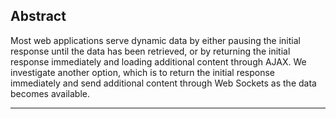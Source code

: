 ## Abstract

Most web applications serve dynamic data by either pausing the initial response until the data has been retrieved, or by returning the initial response immediately and loading additional content through AJAX.
We investigate another option, which is to return the initial response immediately and send additional content through Web Sockets as the data becomes available.

--------------------------------
